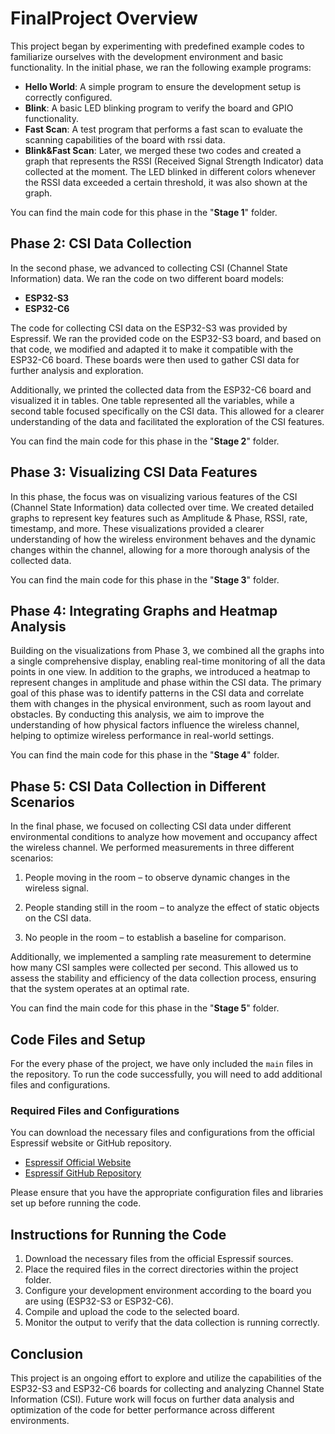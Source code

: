 # FinalProject Overview

This project began by experimenting with predefined example codes to familiarize ourselves with the development environment and basic functionality. In the initial phase, we ran the following example programs:

- **Hello World**: A simple program to ensure the development setup is correctly configured.
- **Blink**: A basic LED blinking program to verify the board and GPIO functionality.
- **Fast Scan**: A test program that performs a fast scan to evaluate the scanning capabilities of the board with rssi data.
- **Blink&Fast Scan**:  Later, we merged these two codes and created a graph that represents the RSSI (Received Signal Strength Indicator) data collected at the moment. The LED blinked in different colors whenever the RSSI data exceeded a certain threshold, it was also shown at the graph.

You can find the main code for this phase in the "**Stage 1**" folder.

## Phase 2: CSI Data Collection

In the second phase, we advanced to collecting CSI (Channel State Information) data. We ran the code on two different board models:

- **ESP32-S3**
- **ESP32-C6**

The code for collecting CSI data on the ESP32-S3 was provided by Espressif. We ran the provided code on the ESP32-S3 board, and based on that code, we modified and adapted it to make it compatible with the ESP32-C6 board. These boards were then used to gather CSI data for further analysis and exploration.

Additionally, we printed the collected data from the ESP32-C6 board and visualized it in tables. One table represented all the variables, while a second table focused specifically on the CSI data. This allowed for a clearer understanding of the data and facilitated the exploration of the CSI features.

You can find the main code for this phase in the "**Stage 2**" folder.

## Phase 3: Visualizing CSI Data Features
In this phase, the focus was on visualizing various features of the CSI (Channel State Information) data collected over time. We created detailed graphs to represent key features such as Amplitude & Phase, RSSI, rate, timestamp, and more. These visualizations provided a clearer understanding of how the wireless environment behaves and the dynamic changes within the channel, allowing for a more thorough analysis of the collected data.

You can find the main code for this phase in the "**Stage 3**" folder.

## Phase 4: Integrating Graphs and Heatmap Analysis

Building on the visualizations from Phase 3, we combined all the graphs into a single comprehensive display, enabling real-time monitoring of all the data points in one view. In addition to the graphs, we introduced a heatmap to represent changes in amplitude and phase within the CSI data. The primary goal of this phase was to identify patterns in the CSI data and correlate them with changes in the physical environment, such as room layout and obstacles. By conducting this analysis, we aim to improve the understanding of how physical factors influence the wireless channel, helping to optimize wireless performance in real-world settings.

You can find the main code for this phase in the "**Stage 4**" folder.

## Phase 5: CSI Data Collection in Different Scenarios
In the final phase, we focused on collecting CSI data under different environmental conditions to analyze how movement and occupancy affect the wireless channel. We performed measurements in three different scenarios:

1. People moving in the room – to observe dynamic changes in the wireless signal.

2. People standing still in the room – to analyze the effect of static objects on the CSI data.

3. No people in the room – to establish a baseline for comparison.

Additionally, we implemented a sampling rate measurement to determine how many CSI samples were collected per second. This allowed us to assess the stability and efficiency of the data collection process, ensuring that the system operates at an optimal rate.

You can find the main code for this phase in the "**Stage 5**" folder.


## Code Files and Setup

For the every phase of the project, we have only included the `main` files in the repository. To run the code successfully, you will need to add additional files and configurations.

### Required Files and Configurations

You can download the necessary files and configurations from the official Espressif website or GitHub repository.

- [Espressif Official Website](https://www.espressif.com)
- [Espressif GitHub Repository](https://github.com/espressif)

Please ensure that you have the appropriate configuration files and libraries set up before running the code.

## Instructions for Running the Code

1. Download the necessary files from the official Espressif sources.
2. Place the required files in the correct directories within the project folder.
3. Configure your development environment according to the board you are using (ESP32-S3 or ESP32-C6).
4. Compile and upload the code to the selected board.
5. Monitor the output to verify that the data collection is running correctly.

## Conclusion

This project is an ongoing effort to explore and utilize the capabilities of the ESP32-S3 and ESP32-C6 boards for collecting and analyzing Channel State Information (CSI). Future work will focus on further data analysis and optimization of the code for better performance across different environments.
